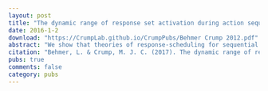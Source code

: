 ```yaml
---
layout: post
title: "The dynamic range of response set activation during action sequencing"
date: 2016-1-2
download: "https://CrumpLab.github.io/CrumpPubs/Behmer Crump 2012.pdf"
abstract: "We show that theories of response-scheduling for sequential action can be discriminated on the basis of their predictions for the dynamic range of response set activation during sequencing, which refers to the momentary span of activation states for completed and to-be-completed actions in a response set. In particular, theories allow that future actions in a plan are partially activated, but differ with respect to the width of the range, which refers to the number of future actions that are partially activated. Similarly, theories differ on the width of the range for recently completed actions that are assumed to be rapidly de-activated, or gradually de-activated in a passive fashion. We validate a new typing task for measuring momentary activation states of actions across a response set during action sequencing. Typists recruited from Amazon Turk copied a paragraph by responding to a go-signal that usually cued the next letter but sometimes cued a near past or future letter (n-3,-2,-1,0,+2,+3). The activation states for producing letters across go-signal positions can be inferred from RTs and errors. In general, we found evidence of graded parallel activation for future actions and rapid de-activation of more distal past actions."
citation: "Behmer, L. & Crump, M. J. C. (2017). The dynamic range of response set activation during action sequencing. Journal of Experimental Psychology: Human Perception and Performance, 43, 537-554."
pubs: true
comments: false
category: pubs
---
```

